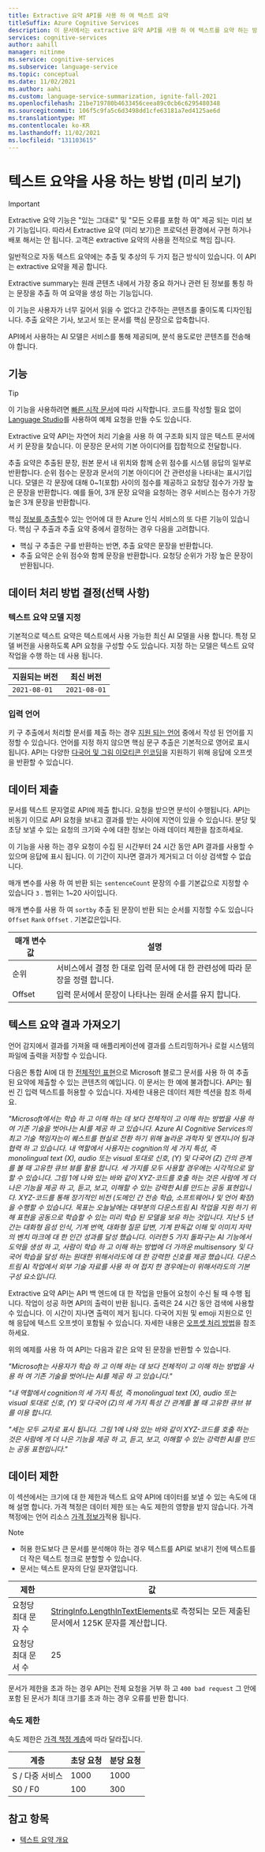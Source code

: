 ```yaml
---
title: Extractive 요약 API를 사용 하 여 텍스트 요약
titleSuffix: Azure Cognitive Services
description: 이 문서에서는 extractive 요약 API를 사용 하 여 텍스트를 요약 하는 방법을 보여 줍니다.
services: cognitive-services
author: aahill
manager: nitinme
ms.service: cognitive-services
ms.subservice: language-service
ms.topic: conceptual
ms.date: 11/02/2021
ms.author: aahi
ms.custom: language-service-summarization, ignite-fall-2021
ms.openlocfilehash: 21be719780b4633456ceea89c0cb6c6295480348
ms.sourcegitcommit: 106f5c9fa5c6d3498dd1cfe63181a7ed4125ae6d
ms.translationtype: MT
ms.contentlocale: ko-KR
ms.lasthandoff: 11/02/2021
ms.locfileid: "131103615"
---
```

# <a name="how-to-use-text-summarization-preview"></a>텍스트 요약을 사용 하는 방법 (미리 보기)

> [!IMPORTANT] 
> Extractive 요약 기능은 "있는 그대로" 및 "모든 오류를 포함 하 여" 제공 되는 미리 보기 기능입니다. 따라서 Extractive 요약 (미리 보기)은 프로덕션 환경에서 구현 하거나 배포 해서는 안 됩니다. 고객은 extractive 요약의 사용을 전적으로 책임 집니다. 

일반적으로 자동 텍스트 요약에는 추출 및 추상의 두 가지 접근 방식이 있습니다. 이 API는 extractive 요약을 제공 합니다.

Extractive summary는 원래 콘텐츠 내에서 가장 중요 하거나 관련 된 정보를 통칭 하는 문장을 추출 하 여 요약을 생성 하는 기능입니다.

이 기능은 사용자가 너무 길어서 읽을 수 없다고 간주하는 콘텐츠를 줄이도록 디자인됩니다. 추출 요약은 기사, 보고서 또는 문서를 핵심 문장으로 압축합니다.

API에서 사용하는 AI 모델은 서비스를 통해 제공되며, 분석 용도로만 콘텐츠를 전송해야 합니다.

## <a name="features"></a>기능

> [!TIP]
> 이 기능을 사용하려면 [빠른 시작 문서](../quickstart.md)에 따라 시작합니다. 코드를 작성할 필요 없이 [Language Studio](../../language-studio.md)를 사용하여 예제 요청을 만들 수도 있습니다.

Extractive 요약 API는 자연어 처리 기술을 사용 하 여 구조화 되지 않은 텍스트 문서에서 키 문장을 찾습니다. 이 문장은 문서의 기본 아이디어를 집합적으로 전달합니다.

추출 요약은 추출된 문장, 원본 문서 내 위치와 함께 순위 점수를 시스템 응답의 일부로 반환합니다. 순위 점수는 문장과 문서의 기본 아이디어 간 관련성을 나타내는 표시기입니다. 모델은 각 문장에 대해 0~1(포함) 사이의 점수를 제공하고 요청당 점수가 가장 높은 문장을 반환합니다. 예를 들어, 3개 문장 요약을 요청하는 경우 서비스는 점수가 가장 높은 3개 문장을 반환합니다.

핵심 [정보를 추출할](./../../key-phrase-extraction/how-to/call-api.md)수 있는 언어에 대 한 Azure 인식 서비스의 또 다른 기능이 있습니다. 핵심 구 추출과 추출 요약 중에서 결정하는 경우 다음을 고려합니다.
* 핵심 구 추출은 구를 반환하는 반면, 추출 요약은 문장을 반환합니다.
* 추출 요약은 순위 점수와 함께 문장을 반환합니다. 요청당 순위가 가장 높은 문장이 반환됩니다.

## <a name="determine-how-to-process-the-data-optional"></a>데이터 처리 방법 결정(선택 사항)

### <a name="specify-the-text-summarization-model"></a>텍스트 요약 모델 지정

기본적으로 텍스트 요약은 텍스트에서 사용 가능한 최신 AI 모델을 사용 합니다. 특정 모델 버전을 사용하도록 API 요청을 구성할 수도 있습니다. 지정 하는 모델은 텍스트 요약 작업을 수행 하는 데 사용 됩니다.

| 지원되는 버전 | 최신 버전 |
|--|--|
| `2021-08-01` | `2021-08-01` |

### <a name="input-languages"></a>입력 언어

키 구 추출에서 처리할 문서를 제출 하는 경우 [지원 되는 언어](../language-support.md) 중에서 작성 된 언어를 지정할 수 있습니다. 언어를 지정 하지 않으면 핵심 문구 추출은 기본적으로 영어로 표시 됩니다. API는 다양한 [다국어 및 그림 이모티콘 인코딩](../../concepts/multilingual-emoji-support.md)을 지원하기 위해 응답에 오프셋을 반환할 수 있습니다. 

## <a name="submitting-data"></a>데이터 제출

문서를 텍스트 문자열로 API에 제출 합니다. 요청을 받으면 분석이 수행됩니다. API는 비동기 이므로 API 요청을 보내고 결과를 받는 사이에 지연이 있을 수 있습니다.  분당 및 초당 보낼 수 있는 요청의 크기와 수에 대한 정보는 아래 데이터 제한을 참조하세요.

이 기능을 사용 하는 경우 요청이 수집 된 시간부터 24 시간 동안 API 결과를 사용할 수 있으며 응답에 표시 됩니다. 이 기간이 지나면 결과가 제거되고 더 이상 검색할 수 없습니다.

매개 변수를 사용 하 여 반환 되는 `sentenceCount` 문장의 수를 기본값으로 지정할 수 있습니다 `3` . 범위는 1~20 사이입니다.

매개 변수를 사용 하 여 `sortby` 추출 된 문장이 반환 되는 순서를 지정할 수도 있습니다 `Offset` `Rank` `Offset` . 기본값은입니다. 


|매개 변수 값  |설명  |
|---------|---------|
|순위    | 서비스에서 결정 한 대로 입력 문서에 대 한 관련성에 따라 문장을 정렬 합니다.        |
|Offset    | 입력 문서에서 문장이 나타나는 원래 순서를 유지 합니다.        |

## <a name="getting-text-summarization-results"></a>텍스트 요약 결과 가져오기

언어 감지에서 결과를 가져올 때 애플리케이션에 결과를 스트리밍하거나 로컬 시스템의 파일에 출력을 저장할 수 있습니다.

다음은 통합 AI에 대 한 [전체적인 표현](https://www.microsoft.com/research/blog/a-holistic-representation-toward-integrative-ai/)으로 Microsoft 블로그 문서를 사용 하 여 추출 된 요약에 제출할 수 있는 콘텐츠의 예입니다. 이 문서는 한 예에 불과합니다. API는 훨씬 긴 입력 텍스트를 허용할 수 있습니다. 자세한 내용은 데이터 제한 섹션을 참조 하세요.
 
*"Microsoft에서는 학습 하 고 이해 하는 데 보다 전체적이 고 이해 하는 방법을 사용 하 여 기존 기술을 벗어나는 AI를 제공 하 고 있습니다. Azure AI Cognitive Services의 최고 기술 책임자는이 퀘스트를 현실로 전환 하기 위해 놀라운 과학자 및 엔지니어 팀과 협력 하 고 있습니다. 내 역할에서 사용자는 cognition의 세 가지 특성, 즉 monolingual text (X), audio 또는 visual 토대로 신호, (Y) 및 다국어 (Z) 간의 관계를 볼 때 고유한 큐브 뷰를 활용 합니다. 세 가지를 모두 사용할 경우에는 시각적으로 말할 수 있습니다. 그림 1에 나와 있는 바와 같이 XYZ-코드를 호출 하는 것은 사람에 게 더 나은 기능을 제공 하 고, 듣고, 보고, 이해할 수 있는 강력한 AI를 만드는 공동 표현입니다. XYZ-코드를 통해 장기적인 비전 (도메인 간 전송 학습, 소프트웨어나 및 언어 확장)을 수행할 수 있습니다. 목표는 오늘날에는 대부분의 다운스트림 AI 작업을 지원 하기 위해 표현을 공동으로 학습할 수 있는 미리 학습 된 모델을 보유 하는 것입니다. 지난 5 년간는 대화형 음성 인식, 기계 번역, 대화형 질문 답변, 기계 판독값 이해 및 이미지 자막의 벤치 마크에 대 한 인간 성과를 달성 했습니다. 이러한 5 가지 돌파구는 AI 기능에서 도약을 생성 하 고, 사람이 학습 하 고 이해 하는 방법에 더 가까운 multisensory 및 다국어 학습을 달성 하는 원대한 위해서라도에 대 한 강력한 신호를 제공 했습니다. 다운스트림 AI 작업에서 외부 기술 자료를 사용 하 여 접지 한 경우에는이 위해서라도의 기본 구성 요소입니다.*

Extractive 요약 API는 API 백 엔드에 대 한 작업을 만들어 요청이 수신 될 때 수행 됩니다. 작업이 성공 하면 API의 출력이 반환 됩니다. 출력은 24 시간 동안 검색에 사용할 수 있습니다. 이 시간이 지나면 출력이 제거 됩니다. 다국어 지원 및 emoji 지원으로 인해 응답에 텍스트 오프셋이 포함될 수 있습니다. 자세한 내용은 [오프셋 처리 방법](../../concepts/multilingual-emoji-support.md)을 참조하세요.

위의 예제를 사용 하 여 API는 다음과 같은 요약 된 문장을 반환할 수 있습니다.

*"Microsoft는 사용자가 학습 하 고 이해 하는 데 보다 전체적이 고 이해 하는 방법을 사용 하 여 기존 기술을 벗어나는 AI를 제공 하 고 있습니다."*

*"내 역할에서 cognition의 세 가지 특성, 즉 monolingual text (X), audio 또는 visual 토대로 신호, (Y) 및 다국어 (Z)의 세 가지 특성 간 관계를 볼 때 고유한 큐브 뷰를 이용 합니다.*

*"세는 모두 교차로 표시 됩니다. 그림 1에 나와 있는 바와 같이 XYZ-코드를 호출 하는 것은 사람에 게 더 나은 기능을 제공 하 고, 듣고, 보고, 이해할 수 있는 강력한 AI를 만드는 공동 표현입니다."*


## <a name="data-limits"></a>데이터 제한

이 섹션에서는 크기에 대 한 제한과 텍스트 요약 API에 데이터를 보낼 수 있는 속도에 대해 설명 합니다. 가격 책정은 데이터 제한 또는 속도 제한의 영향을 받지 않습니다. 가격 책정에는 언어 리소스 [가격 정보가](https://azure.microsoft.com/pricing/details/cognitive-services/text-analytics/)적용 됩니다.

> [!NOTE]
> * 허용 한도보다 큰 문서를 분석해야 하는 경우 텍스트를 API로 보내기 전에 텍스트를 더 작은 텍스트 청크로 분할할 수 있습니다. 
> * 문서는 텍스트 문자의 단일 문자열입니다.  

| 제한 | 값 |
|------------------------|---------------|
| 요청당 최대 문자 수  | [StringInfo.LengthInTextElements](/dotnet/api/system.globalization.stringinfo.lengthintextelements)로 측정되는 모든 제출된 문서에서 125K 문자를 계산합니다. |
| 요청당 최대 문서 수 | 25 |

문서가 제한을 초과 하는 경우 API는 전체 요청을 거부 하 고 `400 bad request` 그 안에 포함 된 문서가 최대 크기를 초과 하는 경우 오류를 반환 합니다.

### <a name="rate-limits"></a>속도 제한

속도 제한은 [가격 책정 계층](https://aka.ms/unifiedLanguagePricing)에 따라 달라집니다.

| 계층          | 초당 요청 | 분당 요청 |
|---------------|---------------------|---------------------|
| S / 다중 서비스 | 1000                | 1000                |
| S0 / F0         | 100                 | 300                 |

## <a name="see-also"></a>참고 항목

* [텍스트 요약 개요](../overview.md)
